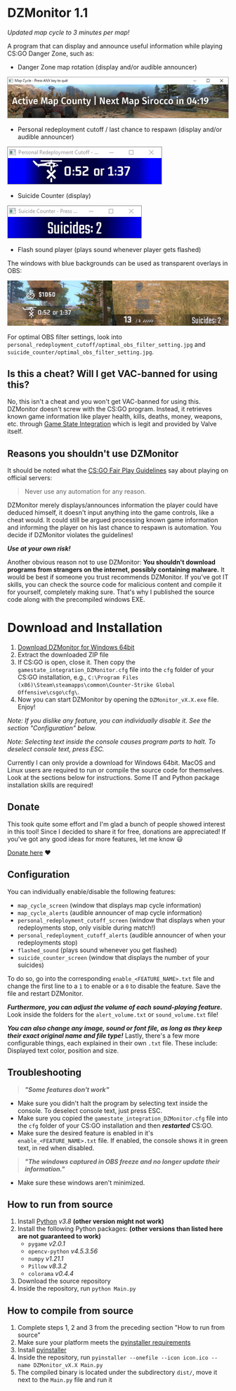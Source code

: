 # DZMonitor 1.1
*Updated map cycle to 3 minutes per map!*

A program that can display and announce useful information while playing CS:GO Danger Zone, such as:
- Danger Zone map rotation (display and/or audible announcer)

![Map Cycle Display](/unused/example_map_cycle.jpg)
- Personal redeployment cutoff / last chance to respawn (display and/or audible announcer)

![Personal Redeployment Cutoff Window](/unused/example_personal_redeployment_cutoff.jpg)

- Suicide Counter (display)

![Suicide Counter Window](/unused/example_suicide_counter.jpg)
- Flash sound player (plays sound whenever player gets flashed)

The windows with blue backgrounds can be used as transparent overlays in OBS:

![Transparent OBS Overlays](/unused/example_transparent_obs_overlays.jpg)

For optimal OBS filter settings, look into `personal_redeployment_cutoff/optimal_obs_filter_setting.jpg` and `suicide_counter/optimal_obs_filter_setting.jpg`.

## Is this a cheat? Will I get VAC-banned for using this?
No, this isn't a cheat and you won't get VAC-banned for using this. DZMonitor doesn't screw with the CS:GO program. Instead, it retrieves known game information like player health, kills, deaths, money, weapons, etc. through [Game State Integration](https://developer.valvesoftware.com/wiki/Counter-Strike:_Global_Offensive_Game_State_Integration) which is legit and provided by Valve itself.

## Reasons you shouldn't use DZMonitor
It should be noted what the [CS:GO Fair Play Guidelines](https://blog.counter-strike.net/index.php/fair-play-guidelines/) say about playing on official servers:

> Never use any automation for any reason.

DZMonitor merely displays/announces information the player could have deduced himself, it doesn't input anything into the game controls, like a cheat would. It could still be argued processing known game information and informing the player on his last chance to respawn is automation. You decide if DZMonitor violates the guidelines!

***Use at your own risk!***

Another obvious reason not to use DZMonitor: **You shouldn't download programs from strangers on the internet, possibly containing malware.** It would be best if someone you trust recommends DZMonitor. If you've got IT skills, you can check the source code for malicious content and compile it for yourself, completely making sure. That's why I published the source code along with the precompiled windows EXE.

# Download and Installation
1. [Download DZMonitor for Windows 64bit](https://github.com/lacyyy/DZMonitor/releases/latest)
2. Extract the downloaded ZIP file
3. If CS:GO is open, close it. Then copy the `gamestate_integration_DZMonitor.cfg` file into the `cfg` folder of your CS:GO installation, e.g., `C:\Program Files (x86)\Steam\steamapps\common\Counter-Strike Global Offensive\csgo\cfg\`.
4. Now you can start DZMonitor by opening the `DZMonitor_vX.X.exe` file. Enjoy!

*Note: If you dislike any feature, you can individually disable it. See the section "Configuration" below.*

*Note: Selecting text inside the console causes program parts to halt. To deselect console text, press ESC.*

Currently I can only provide a download for Windows 64bit. MacOS and Linux users are required to run or compile the source code for themselves. Look at the sections below for instructions. Some IT and Python package installation skills are required!

## Donate
This took quite some effort and I'm glad a bunch of people showed interest in this tool! Since I decided to share it for free, donations are appreciated! If you've got any good ideas for more features, let me know 😃

[Donate here](https://github.com/sponsors/lacyyy) ❤️

## Configuration
You can individually enable/disable the following features:
  - `map_cycle_screen` (window that displays map cycle information)
  - `map_cycle_alerts` (audible announcer of map cycle information)
  - `personal_redeployment_cutoff_screen` (window that displays when your redeployments stop, only visible during match!)
  - `personal_redeployment_cutoff_alerts` (audible announcer of when your redeployments stop)
  - `flashed_sound` (plays sound whenever you get flashed)
  - `suicide_counter_screen` (window that displays the number of your suicides)

To do so, go into the corresponding `enable_<FEATURE_NAME>.txt` file and change the first line to a `1` to enable or a `0` to disable the feature. Save the file and restart DZMonitor.

***Furthermore, you can adjust the volume of each sound-playing feature.*** Look inside the folders for the `alert_volume.txt` or `sound_volume.txt` file!

***You can also change any image, sound or font file, as long as they keep their exact original name and file type!***
Lastly, there's a few more configurable things, each explained in their own `.txt` file. These include: Displayed text color, position and size. 

## Troubleshooting
> ***"Some features don't work"***

- Make sure you didn't halt the program by selecting text inside the console. To deselect console text, just press ESC.
- Make sure you copied the `gamestate_integration_DZMonitor.cfg` file into the `cfg` folder of your CS:GO installation and then ***restarted*** CS:GO.
- Make sure the desired feature is enabled in it's `enable_<FEATURE_NAME>.txt` file. If enabled, the console shows it in green text, in red when disabled.

> ***"The windows captured in OBS freeze and no longer update their information."***

- Make sure these windows aren't minimized.

## How to run from source
1. Install [Python](https://www.python.org) *v3.8* **(other version might not work)**
2. Install the following Python packages: **(other versions than listed here are not guaranteed to work)**
   - `pygame` *v2.0.1*
   - `opencv-python` *v4.5.3.56*
   - `numpy` *v1.21.1*
   - `Pillow` *v8.3.2*
   - `colorama` *v0.4.4*
3. Download the source repository
4. Inside the repository, run `python Main.py`

## How to compile from source
1. Complete steps 1, 2 and 3 from the preceding section "How to run from source"
2. Make sure your platform meets the [pyinstaller requirements](https://pyinstaller.readthedocs.io/en/stable/requirements.html)
3. Install [pyinstaller](https://pyinstaller.readthedocs.io/en/stable/installation.html)
5. Inside the repository, run `pyinstaller --onefile --icon icon.ico --name DZMonitor_vX.X Main.py`
6. The compiled binary is located under the subdirectory `dist/`, move it next to the `Main.py` file and run it

